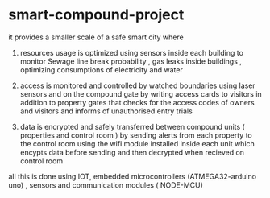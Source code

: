 # smart-compound-project
it provides a smaller scale of a safe smart city where
1. resources usage is optimized using sensors inside each building to monitor Sewage line break probability , gas leaks inside buildings ,
      optimizing consumptions of electricity and water
 
2. access is monitored and controlled by watched boundaries using laser sensors and on the compound gate by writing access cards to visitors in addition to property gates that checks for the access codes of owners and visitors and informs of unauthorised entry trials 
      
3. data is encrypted and safely transferred between compound units ( properties and control room ) by sending alerts from each property to the control room using
    the wifi module installed inside each unit which encypts data before sending and then decrypted when recieved on control room 
    
all this is done using IOT, embedded  microcontrollers (ATMEGA32-arduino uno) , sensors and communication modules ( NODE-MCU)
